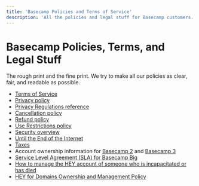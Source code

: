 ```yaml
---
title: 'Basecamp Policies and Terms of Service'
description: 'All the policies and legal stuff for Basecamp customers. We try to make all our policies as clear, fair, and readable as possible.'
---
```


# Basecamp Policies, Terms, and Legal Stuff

The rough print and the fine print. We try to make all our policies as clear, fair, and readable as possible.

* [Terms of Service](terms/index.md)
* [Privacy policy](privacy/index.md)
* [Privacy Regulations reference](privacy/regulations/index.md)
* [Cancellation policy](cancellation/index.md)
* [Refund policy](refund/index.md)
* [Use Restrictions policy](abuse/index.md)
* [Security overview](security/index.md)
* [Until the End of the Internet](until-the-end-of-the-internet/index.md)
* [Taxes](taxes/index.md)
* Account ownership information for [Basecamp 2](https://2.basecamp-help.com/article/411-account-ownership) and [Basecamp 3](ownership-bc3/index.md)
* [Service Level Agreement (SLA) for Basecamp Big](sla/index.md)
* [How to manage the HEY account of someone who is incapacitated or has died](incapacitated/index.md)
* [HEY for Domains Ownership and Management Policy](ownership-hey/index.md)
